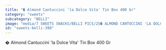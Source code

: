 ```yaml
---
title: "� Almond Cantuccini 'la Dolce Vita' Tin Box 400 Gr"
category: "sweets"
subcategory: "BELLI"
image: "media/7 SWEETS SNACKS/BELLI PICS/25� ALMOND CANTUCCINI 'LA DOLCE VITA' TIN BOX 400 GR.jpg"
id: "sweets-belli-398"
---
```


� Almond Cantuccini 'la Dolce Vita' Tin Box 400 Gr
